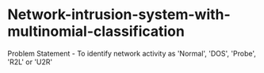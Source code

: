 # Network-intrusion-system-with-multinomial-classification
Problem Statement - To identify network activity as 'Normal', 'DOS', 'Probe', 'R2L' or 'U2R'
